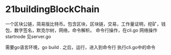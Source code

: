 # 21buildingBlockChain
一个区块公链，简易版比特币。包含区块，区块链，交易，工作量证明，挖矿，钱包，数字签名，默克尔树，网络，命令解析。
命令行操作，在cli.go
网络操作 startnode 见server.go

需要go语言环境，go build .  之后，运行，进入到命令行  执行cli.go中的命令
